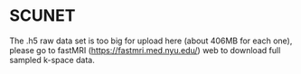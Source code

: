 # SCUNET
The .h5 raw data set is too big for upload here (about 406MB for each one), please go to fastMRI (https://fastmri.med.nyu.edu/) web to download full sampled k-space data.
